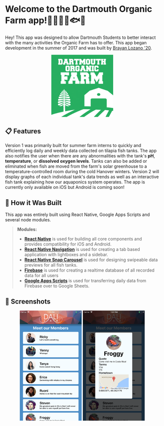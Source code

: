 # Welcome to the Dartmouth Organic Farm app!🚜👩‍🌾🌽🐟🐝 


Hey! This app was designed to allow Dartmouth Students to better interact with the many activities the Organic Farm has to offer. This app began development in the summer of 2017 and was built by  [Brayan Lozano '20](www.brayanlozano.com).
<p align="center"><img src="https://github.com/blozano824/DartmouthOrganicFarm/blob/master/img/Dartmouth%20Organic%20Farm.png" alt="Drawing" height="40%" width="40%"/></p>


:clipboard: Features
----------------------------------------------------

Version 1 was primarily built for summer farm interns to quickly and efficiently log daily and weekly data collected on tilapia fish tanks. The app also notifies the user when there are any abnormalities with the tank's **pH**, **temperature**, or **dissolved oxygen levels**. Tanks can also be added or eliminated when fish are moved from the farm's solar greenhouse to a temperature-controlled room during the cold Hanover winters. Version 2 will display graphs of each individual tank's data trends as well as an interactive fish tank explaining how our aquaponics system operates. The app is currently only available on iOS but Android is coming soon!


:wrench: How it Was Built
-------------

This app was entirely built using React Native, Google Apps Scripts and several node modules.
> **Modules:**
> - **[React Native](https://facebook.github.io/react-native/)** is used for building all core components and provides compatibility for iOS and Android.
> - **[React Native Navigation](https://github.com/wix/react-native-navigation)** is used for creating a tab based application with lightboxes and a sidebar.
> - **[React Native Snap Carousel](https://github.com/archriss/react-native-snap-carousel)** is used for designing swipeable data previews for all fish tanks.
> - **[Firebase](https://www.npmjs.com/package/firebase)** is used for creating a realtime database of all recorded data for all users
> - **[Google Apps Scripts](https://www.google.com/script/start/)** is used for transferring daily data from Firebase over to Google Sheets.


:iphone: Screenshots
-------------
<p align="center">
  <img src="https://github.com/blozano824/DaliMembers/blob/master/images/screenshot1.png" alt="Drawing" height="40%" width="40%"/>
  <img src="https://github.com/blozano824/DaliMembers/blob/master/images/screenshot2.png" alt="Drawing" height="40%" width="40%"/>
</p>
